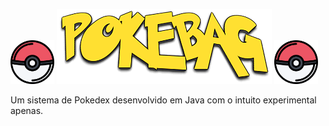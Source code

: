 <img src="Images/pokebola_two.png" width="70" height="70"> <img src="Images/pokebag_logo.png"> <img src="Images/pokebola_two.png" width="70" height="70">

Um sistema de Pokedex desenvolvido em Java com o intuito experimental apenas.

